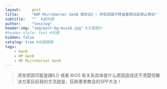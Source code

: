 ```yaml
---
layout:     post 
title:      "《HP MicroServer Gen8 填坑记》~ 开机风扇不转或者转动后停止转动"  #主标题
subtitle:   ""  #副标题
author:     "tosslog" 
header-img: "img/post-bg-miui6.jpg" #文章图片
#header-style: text #无图
hidden: false
catalog: true #标题跟随
tags: 
    - Gen8
    - HP Gen8
    - HP MicroServer Gen8
---
```


> 诱发原因可能是跟ILO 或者 BIOS 有关系具体是什么原因造成还不清楚但解决方案目前我的方法就是，狂刷惠普教会的SPP大法！

